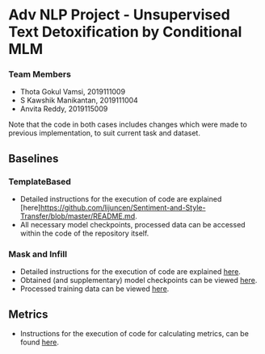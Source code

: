 # Adv NLP Project - Unsupervised Text Detoxification by Conditional MLM

### Team Members
* Thota Gokul Vamsi, 2019111009
* S Kawshik Manikantan, 2019111004
* Anvita Reddy, 2019115009

Note that the code in both cases includes changes which were made to previous implementation, to suit current task and dataset.

## Baselines

### TemplateBased

* Detailed instructions for the execution of code are explained [here]https://github.com/lijuncen/Sentiment-and-Style-Transfer/blob/master/README.md. 
* All necessary model checkpoints, processed data can be accessed within the code of the repository itself.

### Mask and Infill

* Detailed instructions for the execution of code are explained [here](https://github.com/Anvita2001/ADV_NLP-Project/tree/main/baselines/MLM_transfer#readme). 
* Obtained (and supplementary) model checkpoints can be viewed [here](https://drive.google.com/drive/folders/1Zd1v1GSS0FnovogZ88eF3h4k1aPvI-Ve?usp=sharing).
* Processed training data can be viewed [here](https://drive.google.com/drive/folders/1hfl89fo2Su_r_cN_VlzKiaXyt81MUjtB?usp=sharing).

## Metrics

* Instructions for the execution of code for calculating metrics, can be found [here](https://github.com/Anvita2001/ADV_NLP-Project/tree/main/metric#readme). 